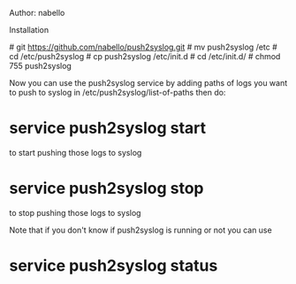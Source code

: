 Author: nabello

Installation

\# git https://github.com/nabello/push2syslog.git
\# mv push2syslog /etc
\# cd /etc/push2syslog
\# cp push2syslog /etc/init.d
\# cd /etc/init.d/
\# chmod 755 push2syslog

Now you can use the push2syslog service by adding paths of logs you want to push to syslog in 
/etc/push2syslog/list-of-paths then do:

# service push2syslog start
to start pushing those logs to syslog

# service push2syslog stop
to stop pushing those logs to syslog

Note that if you don't know if push2syslog is running or not you can use
# service push2syslog status